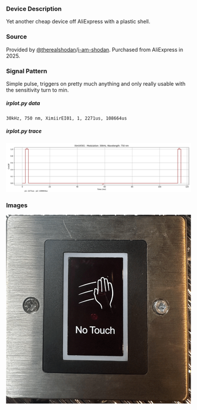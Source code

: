 ### Device Description

Yet another cheap device off AliExpress with a plastic shell. 

### Source

Provided by [@therealshodan](https://twitter.com/therealshodan)/[i-am-shodan](https://github.com/i-am-shodan). Purchased from AliExpress in 2025.

### Signal Pattern

Simple pulse, triggers on pretty much anything and only really usable with the sensitivity turn to min.

##### irplot.py data
```
30kHz, 750 nm, XimiirEI01, 1, 2271us, 108664us
```

##### irplot.py trace
![](irplot-py/ebutton3.png)

### Images

![Ebutton3-front](img/ebutton3/front.png)

